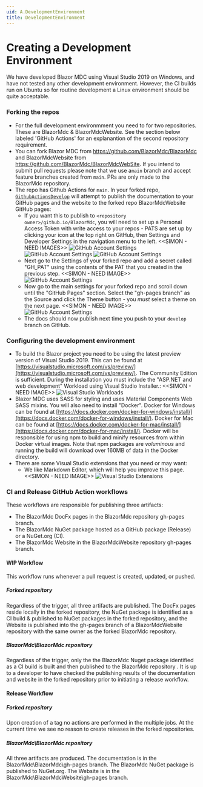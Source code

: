 ```yaml
---
uid: A.DevelopmentEnvironment
title: DevelopmentEnvironment
---
```

# Creating a Development Environment

We have developed Blazor MDC using Visual Studio 2019 on Windows, and have not tested any other development environment. However, the CI builds run on Ubuntu so for routine development a Linux environment should be quite acceptable.

### Forking the repos

- For the full development environmment you need to for two repositories. These are BlazorMdc & BlazorMdcWebsite. See the section below labeled 'GitHub Actions' for an explanantion of the second repository requirement.
- You can fork Blazor MDC from https://github.com/BlazorMdc/BlazorMdc and BlazorMdcWebsite from https://github.com/BlazorMdc/BlazorMdcWebSite. If you intend to submit pull requests please note that we use a`main` branch and accept feature branches created from `main`. PRs are only made to the BlazorMdc repository.
- The repo has Github Actions for `main`. In your forked repo, [`GithubActionsDevelop`](https://github.com/BlazorMdc/BlazorMdc/blob/develop/.github/workflows/GithubActionsMainWIP.yml) will attempt to publish the documentation to your GitHub pages and the website to the forked repo BlazorMdcWebsite GitHub pages:
  - If you want this to publish to `<repository owner>/github.io/BlazorMdc`, you will need to set up a Personal Access Token with write access to your repos - PATS are set up by clicking your icon at the top right on GitHub, then Settings and Developer Settings in the navigation menu to the left. <<SIMON - NEED IMAGES>>
  <img src="/images/gh-account-settings-1.png" alt="GitHub Account Settings"></img>
  <img src="/images/gh-account-settings-2.png" alt="GitHub Account Settings"></img>
  <img src="/images/gh-account-settings-3.png" alt="GitHub Account Settings"></img>
  - Next go to the Settings of your forked repo and add a secret called "GH_PAT" using the contents of the PAT that you created in the previous step.
<<SIMON - NEED IMAGE>>
  <img src="/images/gh-account-settings-4.png" alt="GitHub Account Settings"></img>
  - Now go to the main settings for your forked repo and scroll down until the "GitHub Pages" section. Select the "gh-pages branch" as the Source and click the Theme button - you *must* select a theme on the next page.
<<SIMON - NEED IMAGE>>
  <img src="/images/gh-account-settings-5.png" alt="GitHub Account Settings"></img>
  - The docs should now publish next time you push to your `develop` branch on GitHub.

### Configuring the development environment

- To build the Blazor project you need to be using the latest preview version of Visual Studio 2019. This can be found at [https://visualstudio.microsoft.com/vs/preview/](https://visualstudio.microsoft.com/vs/preview/). The Community Edition is sufficient. During the installation you must include the "ASP.NET and web development" Workload using Visual Studio Installer.:
<<SIMON - NEED IMAGE>>
    <img src="/images/vs-config.png" alt="Visual Studio Workloads"></img>
- Blazor MDC uses SASS for styling and uses Material Components Web SASS mixins. You will also need to install "Docker". Docker for Windows can be found at [https://docs.docker.com/docker-for-windows/install/](https://docs.docker.com/docker-for-windows/install/). Docker for Mac can be found at [https://docs.docker.com/docker-for-mac/install/](https://docs.docker.com/docker-for-mac/install/). Docker will be responsible for using npm to build and minify resources from within Docker virtual images.  Note that npm packages are  *voluminous* and running the build will download over 160MB of data in the Docker directory.
- There are some Visual Studio extensions that you need or may want:
  - We like Markdown Editor, which will help you improve this page.
<<SIMON - NEED IMAGE>>
   <img src="/images/vs-extensions.png" alt="Visual Studio Extensions"></img>

### CI and Release GitHub Action workflows

These workflows are responsible for publishing three artifacts:
* The BlazorMdc DocFx pages in the BlazorMdc repository gh-pages branch.
* The BlazorMdc NuGet package hosted as a GitHub package (Release) or a NuGet.org (CI).
* The BlazorMdc Website in the BlazorMdcWebsite repository gh-pages branch.

#### WIP Workflow

This workflow runs whenever a pull request is created, updated, or pushed.

##### Forked repository

Regardless of the trigger, all three artifacts are published. The DocFx pages reside locally in the forked repository, the NuGet package is identified as a CI build & published to NuGet packages in the forked repository, and the Website is published into the gh-pages branch of a BlazorMdcWebsite repository with the same owner as the forked BlazorMdc repository.

##### BlazorMdc\BlazorMdc repository

Regardless of the trigger, only the the BlazorMdc Nuget package identified as a CI build is built and then published to the BlazorMdc repository . It is up to a developer to have checked the publishing results of the documentation and website in the forked repository prior to initiating a release workflow.

#### Release Workflow

##### Forked repository

Upon creation of a tag no actions are performed in the multiple jobs. At the current time we see no reason to create releases in the forked repositories.

##### BlazorMdc\BlazorMdc repository

All three artifacts are produced. The documentation is in the BlazorMdc\BlazorMdc\gh-pages branch.
The BlazorMdc NuGet package is published to NuGet.org. The Website is in the BlazorMdc\BlazorMdcWebsite\gh-pages branch.
